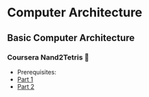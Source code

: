 # Computer Architecture
## Basic Computer Architecture

### Coursera Nand2Tetris 🎯
- Prerequisites:
- [Part 1](https://www.coursera.org/learn/build-a-computer/home/week/1)
- [Part 2](https://www.coursera.org/learn/nand2tetris2)
